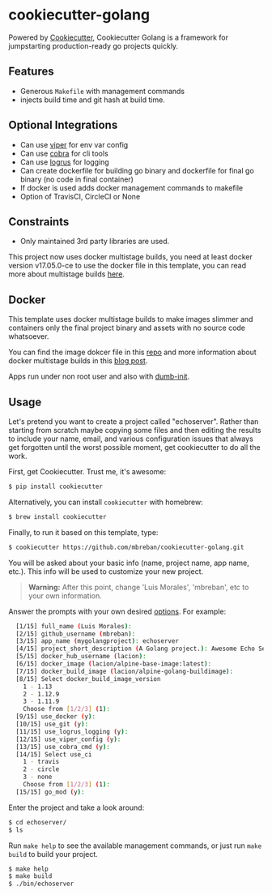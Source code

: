 # cookiecutter-golang

Powered by [Cookiecutter](https://github.com/audreyr/cookiecutter), Cookiecutter Golang is a
framework for jumpstarting production-ready go projects quickly.

## Features

- Generous `Makefile` with management commands
- injects build time and git hash at build time.

## Optional Integrations

- Can use [viper](https://github.com/spf13/viper) for env var config
- Can use [cobra](https://github.com/spf13/cobra) for cli tools
- Can use [logrus](https://github.com/sirupsen/logrus) for logging
- Can create dockerfile for building go binary and dockerfile for final go binary (no code in final
  container)
- If docker is used adds docker management commands to makefile
- Option of TravisCI, CircleCI or None

## Constraints

- Only maintained 3rd party libraries are used.

This project now uses docker multistage builds, you need at least docker version v17.05.0-ce to use
the docker file in this template, you can read more about multistage builds
[here](https://www.critiqus.com/post/multi-stage-docker-builds/).

## Docker

This template uses docker multistage builds to make images slimmer and containers only the final
project binary and assets with no source code whatsoever.

You can find the image dokcer file in this
[repo](https://github.com/lacion/alpine-golang-buildimage) and more information about docker
multistage builds in this [blog post](https://www.critiqus.com/post/multi-stage-docker-builds/).

Apps run under non root user and also with [dumb-init](https://github.com/Yelp/dumb-init).

## Usage

Let's pretend you want to create a project called "echoserver". Rather than starting from scratch
maybe copying some files and then editing the results to include your name, email, and various
configuration issues that always get forgotten until the worst possible moment, get cookiecutter to
do all the work.

First, get Cookiecutter. Trust me, it's awesome:

```sh
$ pip install cookiecutter
```

Alternatively, you can install `cookiecutter` with homebrew:

```sh
$ brew install cookiecutter
```

Finally, to run it based on this template, type:

```sh
$ cookiecutter https://github.com/mbreban/cookiecutter-golang.git
```

You will be asked about your basic info (name, project name, app name, etc.). This info will be used
to customize your new project.

> **Warning:** After this point, change 'Luis Morales', 'mbreban', etc to your own information.

Answer the prompts with your own desired [options](). For example:

```sh
  [1/15] full_name (Luis Morales): 
  [2/15] github_username (mbreban): 
  [3/15] app_name (mygolangproject): echoserver
  [4/15] project_short_description (A Golang project.): Awesome Echo Server
  [5/15] docker_hub_username (lacion): 
  [6/15] docker_image (lacion/alpine-base-image:latest): 
  [7/15] docker_build_image (lacion/alpine-golang-buildimage): 
  [8/15] Select docker_build_image_version
    1 - 1.13
    2 - 1.12.9
    3 - 1.11.9
    Choose from [1/2/3] (1): 
  [9/15] use_docker (y): 
  [10/15] use_git (y): 
  [11/15] use_logrus_logging (y): 
  [12/15] use_viper_config (y): 
  [13/15] use_cobra_cmd (y): 
  [14/15] Select use_ci
    1 - travis
    2 - circle
    3 - none
    Choose from [1/2/3] (1): 
  [15/15] go_mod (y):
```

Enter the project and take a look around:

```sh
$ cd echoserver/
$ ls
```

Run `make help` to see the available management commands, or just run `make build` to build your
project.

```sh
$ make help
$ make build
$ ./bin/echoserver
```
